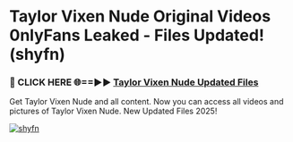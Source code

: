 # Taylor Vixen Nude Original Videos 0nlyFans Leaked - Files Updated! (shyfn)

<h3>🔴 CLICK HERE 🌐==►► <a href="https://tinyurl.com/yrmya6cz" rel="nofollow">Taylor Vixen Nude Updated Files</a></h3>

Get Taylor Vixen Nude and all content. Now you can access all videos and pictures of Taylor Vixen Nude. New Updated Files 2025!

[![shyfn](https://i.imgur.com/FMdXYCs.gif)](https://tinyurl.com/yrmya6cz)
